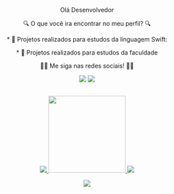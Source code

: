

<p 
align="center">
Olá Desenvolvedor
</p>

<p 
align="center">
 🔍 O que você ira encontrar no meu perfil? 🔍
</p>

<p
 align="center">
 * 🤖 Projetos realizados para estudos da linguagem Swift:
 </p>

 <p
 align="center">
 * 🤖 Projetos realizados para estudos da faculdade
</p>

<p
 align="center">
👩‍💻 Me siga nas redes sociais! 👩‍💻
</p>

<p
 align="center">
<img src="https://img.shields.io/badge/-medium-black?style=for-the-badge&logo=medium&logoColor=white&link=https://github.com/LeticiaSpeda)](https://medium.com/@leticiaspeda)"/>
<img src="https://img.shields.io/badge/-Linkedin-blue?style=for-the-badge&logo=Linkedin&logoColor=white&link=https://github.com/LeticiaSpeda)](https://www.linkedin.com/in/leticia-speda-219776186)"/>
</p>

##

<div>
  <a href="https://github.com/LeticiaSpeda">
</div> 

<p
 align="center">
<img src="http://github-profile-summary-cards.vercel.app/api/cards/profile-details?username=LeticiaSpeda&theme=dracula"/> 
<img height="180em" src="https://github-readme-stats.vercel.app/api/top-langs/?username=LeticiaSpeda&layout=compact&langs_count=7&theme=dracula"/>
<img src="https://github-readme-streak-stats.herokuapp.com/?user=LeticiaSpeda&theme=dracula"/>
<p>
</div>

<p 
  align="center">
  <img src="https://visitor-badge.laobi.icu/badge?page_id=LeticiaSpeda" id="contador">
</p>
